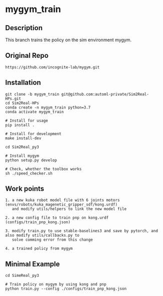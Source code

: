 # mygym_train


## Description
This branch trains the policy on the sim environment mygym.


## Original Repo
```
https://github.com/incognite-lab/mygym.git
```


## Installation
```
git clone -b mygym_train git@github.com:automl-private/Sim2Real-HPs.git
cd Sim2Real-HPs
conda create -n mygym_train python=3.7
conda activate mygym_train

# Install for usage
pip install .

# Install for development
make install-dev

cd Sim2Real_py3

# Install mygym
python setup.py develop

# Check, whether the toolbox works
sh ./speed_checker.sh
```


## Work points
```
1. a new kuka robot model file with 6 joints motors (envs/robots/kuka_magenetic_gripper_sdf/kong.urdf)
   and modify utils/helpers to link the new model file

2. a new config file to train pnp on kong.urdf (configs/train_pnp_kong.json)

3. modify train.py to use stable-baselines3 and save by pytorch, and also modify utils/callbacks.py to 
   solve comming error from this change

4. a trained policy from mygym 
```


## Minimal Example
```
cd SimeReal_py3

# Train policy on mygym by using kong and pnp
python train.py --config ./configs/train_pnp_kong.json
```
